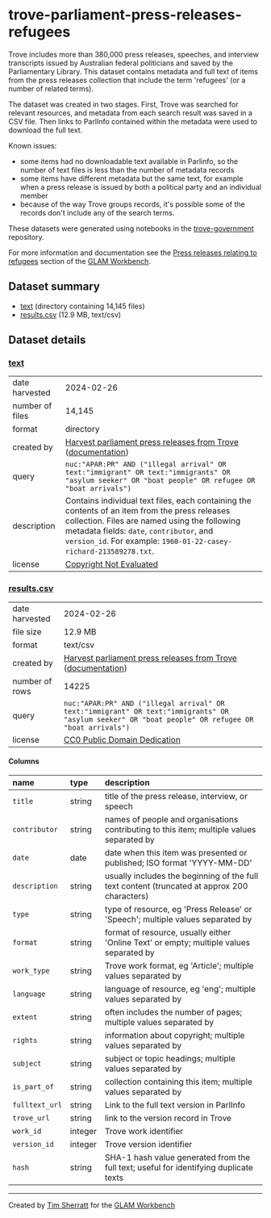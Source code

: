 # trove-parliament-press-releases-refugees

Trove includes more than 380,000 press releases, speeches, and interview transcripts issued by Australian federal politicians and saved by the Parliamentary Library. This dataset contains metadata and full text of items from the press releases collection that include the term 'refugees' (or a number of related terms).

The dataset was created in two stages. First, Trove was searched for relevant resources, and metadata from each search result was saved in a CSV file. Then links to ParlInfo contained within the metadata were used to download the full text.

Known issues:

- some items had no downloadable text available in Parlinfo, so the number of text files is less than the number of metadata records
- some items have different metadata but the same text, for example when a press release is issued by both a political party and an individual member
- because of the way Trove groups records, it's possible some of the records don't include any of the search terms.

These datasets were generated using notebooks in the [trove-government](https://github.com/GLAM-Workbench/trove-government/) repository.

For more information and documentation see the [Press releases relating to refugees](https://glam-workbench.net/trove-government/trove-parliament-press-releases-refugees) section of the [GLAM Workbench](https://glam-workbench.net).

## Dataset summary
- [text](https://github.com/GLAM-Workbench/trove-parliament-press-releases-refugees/tree/main/text/) (directory containing 14,145 files)
- [results.csv](https://github.com/GLAM-Workbench/trove-parliament-press-releases-refugees/raw/main/results.csv) (12.9 MB, text/csv)


## Dataset details

### [text](https://github.com/GLAM-Workbench/trove-parliament-press-releases-refugees/tree/main/text/)

|                 |                                                                                                                                                                                                                                                                     |
|:----------------|:--------------------------------------------------------------------------------------------------------------------------------------------------------------------------------------------------------------------------------------------------------------------|
| date harvested  | 2024-02-26                                                                                                                                                                                                                                                          |
| number of files | 14,145                                                                                                                                                                                                                                                              |
| format          | directory                                                                                                                                                                                                                                                           |
| created by      | <a href='https://github.com/GLAM-Workbench/trove-government/blob/master/harvest-parliament-press-releases.ipynb'>Harvest parliament press releases from Trove</a> ([documentation](https://glam-workbench.net/trove-government/harvest-parliament-press-releases/)) |
| query           | `nuc:"APAR:PR" AND ("illegal arrival" OR text:"immigrant" OR text:"immigrants" OR "asylum seeker" OR "boat people" OR refugee OR "boat arrivals")`                                                                                                                  |
| description     | Contains individual text files, each containing the contents of an item from the press releases collection. Files are named using the following metadata fields: `date`, `contributor`, and `version_id`. For example: `1960-01-22-casey-richard-213589278.txt`.    |
| license         | [Copyright Not Evaluated](http://rightsstatements.org/vocab/CNE/1.0/)                                                                                                                                                                                               |



### [results.csv](https://github.com/GLAM-Workbench/trove-parliament-press-releases-refugees/raw/main/results.csv)

|                |                                                                                                                                                                                                                                                                     |
|:---------------|:--------------------------------------------------------------------------------------------------------------------------------------------------------------------------------------------------------------------------------------------------------------------|
| date harvested | 2024-02-26                                                                                                                                                                                                                                                          |
| file size      | 12.9 MB                                                                                                                                                                                                                                                             |
| format         | text/csv                                                                                                                                                                                                                                                            |
| created by     | <a href='https://github.com/GLAM-Workbench/trove-government/blob/master/harvest-parliament-press-releases.ipynb'>Harvest parliament press releases from Trove</a> ([documentation](https://glam-workbench.net/trove-government/harvest-parliament-press-releases/)) |
| number of rows | 14225                                                                                                                                                                                                                                                               |
| query          | `nuc:"APAR:PR" AND ("illegal arrival" OR text:"immigrant" OR text:"immigrants" OR "asylum seeker" OR "boat people" OR refugee OR "boat arrivals")`                                                                                                                  |
| license        | [CC0 Public Domain Dedication](https://creativecommons.org/publicdomain/zero/1.0/)                                                                                                                                                                                  |

#### Columns

| name           | type    | description                                                                                        |
|:---------------|:--------|:---------------------------------------------------------------------------------------------------|
| `title`        | string  | title of the press release, interview, or speech                                                   |
| `contributor`  | string  | names of people and organisations contributing to this item; multiple values separated by | symbol |
| `date`         | date    | date when this item was presented or published; ISO format 'YYYY-MM-DD'                            |
| `description`  | string  | usually includes the beginning of the full text content (truncated at approx 200 characters)       |
| `type`         | string  | type of resource, eg 'Press Release' or 'Speech'; multiple values separated by | symbol            |
| `format`       | string  | format of resource, usually either 'Online Text' or empty; multiple values separated by | symbol   |
| `work_type`    | string  | Trove work format, eg 'Article'; multiple values separated by | symbol                             |
| `language`     | string  | language of resource, eg 'eng'; multiple values separated by | symbol                              |
| `extent`       | string  | often includes the number of pages; multiple values separated by | symbol                          |
| `rights`       | string  | information about copyright; multiple values separated by | symbol                                 |
| `subject`      | string  | subject or topic headings; multiple values separated by | symbol                                   |
| `is_part_of`   | string  | collection containing this item; multiple values separated by | symbol                             |
| `fulltext_url` | string  | Link to the full text version in ParlInfo                                                          |
| `trove_url`    | string  | link to the version record in Trove                                                                |
| `work_id`      | integer | Trove work identifier                                                                              |
| `version_id`   | integer | Trove version identifier                                                                           |
| `hash`         | string  | SHA-1 hash value generated from the full text; useful for identifying duplicate texts              |

----
Created by [Tim Sherratt](https://timsherratt.au) for the [GLAM Workbench](https://glam-workbench.net)